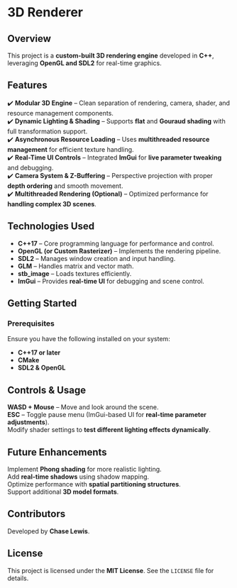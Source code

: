 # 3D Renderer  

## Overview  
This project is a **custom-built 3D rendering engine** developed in **C++**, leveraging **OpenGL and SDL2** for real-time graphics. 

## Features  
✔️ **Modular 3D Engine** – Clean separation of rendering, camera, shader, and resource management components.  
✔️ **Dynamic Lighting & Shading** – Supports **flat** and **Gouraud shading** with full transformation support.  
✔️ **Asynchronous Resource Loading** – Uses **multithreaded resource management** for efficient texture handling.  
✔️ **Real-Time UI Controls** – Integrated **ImGui** for **live parameter tweaking** and debugging.  
✔️ **Camera System & Z-Buffering** – Perspective projection with proper **depth ordering** and smooth movement.  
✔️ **Multithreaded Rendering (Optional)** – Optimized performance for **handling complex 3D scenes**.  

##  Technologies Used  
- **C++17** – Core programming language for performance and control.  
- **OpenGL (or Custom Rasterizer)** – Implements the rendering pipeline.  
- **SDL2** – Manages window creation and input handling.  
- **GLM** – Handles matrix and vector math.  
- **stb_image** – Loads textures efficiently.  
- **ImGui** – Provides **real-time UI** for debugging and scene control.    

##  Getting Started  

###  Prerequisites  
Ensure you have the following installed on your system:  
- **C++17 or later**  
- **CMake**  
- **SDL2 & OpenGL**  

## Controls & Usage  
**WASD + Mouse** – Move and look around the scene.  
**ESC** – Toggle pause menu (ImGui-based UI for **real-time parameter adjustments**).  
Modify shader settings to **test different lighting effects dynamically**.  

## Future Enhancements  
Implement **Phong shading** for more realistic lighting.  
Add **real-time shadows** using shadow mapping.  
Optimize performance with **spatial partitioning structures**.  
Support additional **3D model formats**.  

## Contributors  
Developed by **Chase Lewis**.  

## License  
This project is licensed under the **MIT License**. See the `LICENSE` file for details. 

